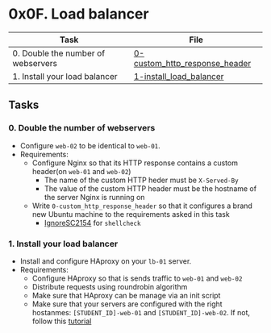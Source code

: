 # 0x0F. Load balancer

| Task | File |
| ---- | ---- |
| 0. Double the number of webservers | [0-custom_http_response_header](./0-custom_http_response_header) |
| 1. Install your load balancer | [1-install_load_balancer](./1-install_load_balancer) |

## Tasks
### 0. Double the number of webservers
* Configure `web-02` to be identical to `web-01`.
* Requirements:
    * Configure Nginx so that its HTTP response contains a custom header(on `web-01` and `web-02`)
        * The name of the custom HTTP heder must be `X-Served-By`
        * The value of the custom HTTP header must be the hostname of the server Nginx is running on
    * Write `0-custom_http_response_header` so that it configures a brand new Ubuntu machine to the requirements asked in this task
        * [Ignore](https://github.com/koalaman/shellcheck/wiki/Ignore)[SC2154](https://github.com/koalaman/shellcheck/wiki/SC2154) for `shellcheck`
### 1. Install your load balancer
* Install and configure HAproxy on your `lb-01` server.
* Requirements:
    * Configure HAproxy so that is sends traffic to `web-01` and `web-02`
    * Distribute requests using roundrobin algorithm
    * Make sure that HAproxy can be manage via an init script
    * Make sure that your servers are configured with the right hostanmes: `[STUDENT_ID]-web-01` and `[STUDENT_ID]-web-02`. If not, follow this [tutorial](https://docs.aws.amazon.com/AWSEC2/latest/UserGuide/set-hostname.html)
